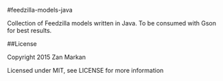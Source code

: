 #feedzilla-models-java

Collection of Feedzilla models written in Java. To be consumed with Gson for best results.

##License

Copyright 2015 Zan Markan

Licensed under MIT, see LICENSE for more information